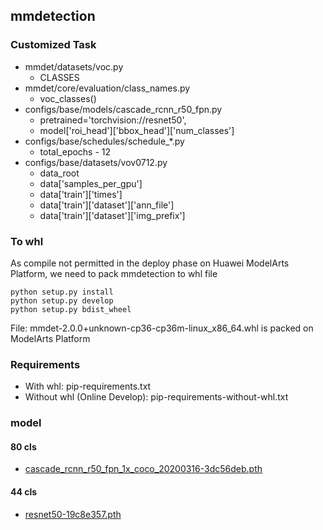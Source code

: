 ## mmdetection

### Customized Task
- mmdet/datasets/voc.py
  - CLASSES
- mmdet/core/evaluation/class_names.py
  - voc_classes()
- configs/base/models/cascade_rcnn_r50_fpn.py
  - pretrained='torchvision://resnet50',
  - model['roi_head']['bbox_head']['num_classes']
- configs/base/schedules/schedule_*.py
  - total_epochs - 12
- configs/base/datasets/vov0712.py
  - data_root 
  - data['samples_per_gpu']
  - data['train']['times']
  - data['train']['dataset']['ann_file']
  - data['train']['dataset']['img_prefix']

### To whl
As compile not permitted in the deploy phase on Huawei ModelArts Platform, we need to pack mmdetection to whl file

```
python setup.py install
python setup.py develop
python setup.py bdist_wheel
```

File: mmdet-2.0.0+unknown-cp36-cp36m-linux_x86_64.whl is packed on ModelArts Platform

### Requirements
- With whl: pip-requirements.txt
- Without whl (Online Develop): pip-requirements-without-whl.txt

### model
#### 80 cls
- [cascade_rcnn_r50_fpn_1x_coco_20200316-3dc56deb.pth](https://bhpan.buaa.edu.cn:443/link/355651E5E64263BA8BBEA717A309B4AD)
#### 44 cls
- [resnet50-19c8e357.pth](https://bhpan.buaa.edu.cn:443/link/D74B0212071B1C26482F1689B6294626)
